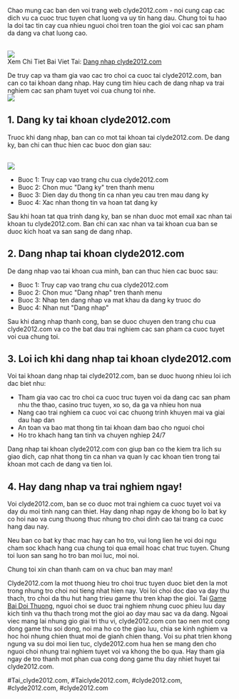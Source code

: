 <p>Chao mung cac ban den voi trang web clyde2012.com - noi cung cap cac dich vu ca cuoc truc tuyen chat luong va uy tin hang dau. Chung toi tu hao la doi tac tin cay cua nhieu nguoi choi tren toan the gioi voi cac san pham da dang va chat luong cao.</p><br><img src="https://clyde2012.com/wp-content/uploads/2025/02/dang-nhap-clyde2012-com-3.webp"></br>
Xem Chi Tiet Bai Viet Tai: <a href="https://clyde2012.com/dang-nhap-clyde2012-com/">Dang nhap clyde2012.com</a><p>De truy cap va tham gia vao cac tro choi ca cuoc tai clyde2012.com, ban can co tai khoan dang nhap. Hay cung tim hieu cach de dang nhap va trai nghiem cac san pham tuyet voi cua chung toi nhe.<br><img src="https://clyde2012.com/wp-content/uploads/2025/02/tac-gia-11.webp"></br><h2>1. Dang ky tai khoan clyde2012.com</h2><p>Truoc khi dang nhap, ban can co mot tai khoan tai clyde2012.com. De dang ky, ban chi can thuc hien cac buoc don gian sau:</p><br><img src="https://clyde2012.com/wp-content/uploads/2025/02/dang-nhap-clyde2012-com-1.webp"></br><ul>
<li>Buoc 1: Truy cap vao trang chu cua clyde2012.com</li>
<li>Buoc 2: Chon muc "Dang ky" tren thanh menu</li>
<li>Buoc 3: Dien day du thong tin ca nhan yeu cau tren mau dang ky</li>
<li>Buoc 4: Xac nhan thong tin va hoan tat dang ky</li>
</ul><p>Sau khi hoan tat qua trinh dang ky, ban se nhan duoc mot email xac nhan tai khoan tu clyde2012.com. Ban chi can xac nhan va tai khoan cua ban se duoc kich hoat va san sang de dang nhap.<h2>2. Dang nhap tai khoan clyde2012.com</h2><p>De dang nhap vao tai khoan cua minh, ban can thuc hien cac buoc sau:</p><ul>
<li>Buoc 1: Truy cap vao trang chu cua clyde2012.com</li>
<li>Buoc 2: Chon muc "Dang nhap" tren thanh menu</li>
<li>Buoc 3: Nhap ten dang nhap va mat khau da dang ky truoc do</li>
<li>Buoc 4: Nhan nut "Dang nhap"</li>
</ul><p>Sau khi dang nhap thanh cong, ban se duoc chuyen den trang chu cua clyde2012.com va co the bat dau trai nghiem cac san pham ca cuoc tuyet voi cua chung toi.<h2>3. Loi ich khi dang nhap tai khoan clyde2012.com</h2><p>Voi tai khoan dang nhap tai clyde2012.com, ban se duoc huong nhieu loi ich dac biet nhu:</p><ul>
<li>Tham gia vao cac tro choi ca cuoc truc tuyen voi da dang cac san pham nhu the thao, casino truc tuyen, xo so, da ga va nhieu hon nua</li>
<li>Nang cao trai nghiem ca cuoc voi cac chuong trinh khuyen mai va giai dau hap dan</li>
<li>An toan va bao mat thong tin tai khoan dam bao cho nguoi choi</li>
<li>Ho tro khach hang tan tinh va chuyen nghiep 24/7</li>
</ul><p>Dang nhap tai khoan clyde2012.com con giup ban co the kiem tra lich su giao dich, cap nhat thong tin ca nhan va quan ly cac khoan tien trong tai khoan mot cach de dang va tien loi.</p><h2>4. Hay dang nhap va trai nghiem ngay!</h2><p>Voi clyde2012.com, ban se co duoc mot trai nghiem ca cuoc tuyet voi va day du moi tinh nang can thiet. Hay dang nhap ngay de khong bo lo bat ky co hoi nao va cung thuong thuc nhung tro choi dinh cao tai trang ca cuoc hang dau nay.</p><p>Neu ban co bat ky thac mac hay can ho tro, vui long lien he voi doi ngu cham soc khach hang cua chung toi qua email hoac chat truc tuyen. Chung toi luon san sang ho tro ban moi luc, moi noi.</p><p>Chung toi xin chan thanh cam on va chuc ban may man!</p><p>Clyde2012.com la mot thuong hieu tro choi truc tuyen duoc biet den la mot trong nhung tro choi noi tieng nhat hien nay. Voi loi choi doc dao va day thu thach, tro choi da thu hut hang trieu game thu tren khap the gioi. Tai <a href="https://clyde2012.com/">Game Bai Doi Thuong</a>, nguoi choi se duoc trai nghiem nhung cuoc phieu luu day kich tinh va thu thach trong mot the gioi ao day mau sac va da dang. Ngoai viec mang lai nhung gio giai tri thu vi, clyde2012.com con tao nen mot cong dong game thu soi dong, noi ma ho co the giao luu, chia se kinh nghiem va hoc hoi nhung chien thuat moi de gianh chien thang. Voi su phat trien khong ngung va su doi moi lien tuc, clyde2012.com hua hen se mang den cho nguoi choi nhung trai nghiem tuyet voi va khong the bo qua. Hay tham gia ngay de tro thanh mot phan cua cong dong game thu day nhiet huyet tai clyde2012.com.</p>
#Tai_clyde2012.com, #Taiclyde2012.com, #clyde2012.com, #clyde2012.com, #clyde2012.com
